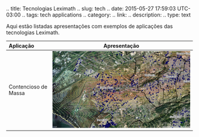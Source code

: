 .. title: Tecnologias Leximath
.. slug: tech
.. date: 2015-05-27 17:59:03 UTC-03:00
.. tags: tech applications
.. category: 
.. link: 
.. description: 
.. type: text

Aqui estão listadas apresentações com exemplos de aplicações das tecnologias Leximath.

| Aplicação | Apresentação|
|:-----------|-------------|
|Contencioso de Massa| ![Caso Light](/apresentacoes/figures/isagogicas.png)
